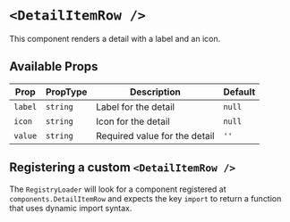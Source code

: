 # `<DetailItemRow />`

This component renders a detail with a label and an icon.

## Available Props

| Prop    | PropType | Description                   | Default |
| ------- | -------- | ----------------------------- | ------- |
| `label` | `string` | Label for the detail          | `null`  |
| `icon`  | `string` | Icon for the detail           | `null`  |
| `value` | `string` | Required value for the detail | `''`    |

## Registering a custom `<DetailItemRow />`

The `RegistryLoader` will look for a component registered at `components.DetailItemRow` and expects the key `import` to return a function that uses dynamic import syntax.
